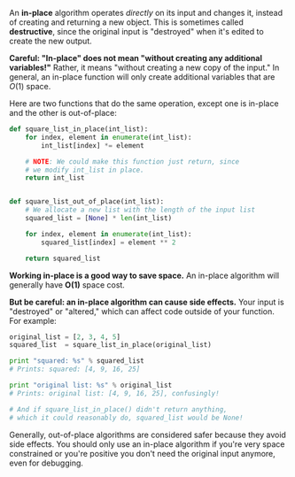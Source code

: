 An **in-place** algorithm operates *directly* on its input and changes it, instead of creating and returning a new object. This is sometimes called **destructive**, since the original input is "destroyed" when it's edited to create the new output.

**Careful: "In-place" does not mean "without creating any additional variables!"** Rather, it means "without creating a new copy of the input." In general, an in-place function will only create additional variables that are $O(1)$ space.

Here are two functions that do the same operation, except one is in-place and the other is out-of-place:

```python
def square_list_in_place(int_list):
    for index, element in enumerate(int_list):
        int_list[index] *= element

    # NOTE: We could make this function just return, since
    # we modify int_list in place.
    return int_list


def square_list_out_of_place(int_list):
    # We allocate a new list with the length of the input list
    squared_list = [None] * len(int_list)

    for index, element in enumerate(int_list):
        squared_list[index] = element ** 2

    return squared_list
```

**Working in-place is a good way to save space.** An in-place algorithm will generally have **O(1)** space cost.

**But be careful: an in-place algorithm can cause side effects.** Your input is "destroyed" or "altered," which can affect code outside of your function. For example:

```python
original_list = [2, 3, 4, 5]
squared_list  = square_list_in_place(original_list)

print "squared: %s" % squared_list
# Prints: squared: [4, 9, 16, 25]

print "original list: %s" % original_list
# Prints: original list: [4, 9, 16, 25], confusingly!

# And if square_list_in_place() didn't return anything,
# which it could reasonably do, squared_list would be None!
```

Generally, out-of-place algorithms are considered safer because they avoid side effects. You should only use an in-place algorithm if you're very space constrained or you're positive you don't need the original input anymore, even for debugging.

